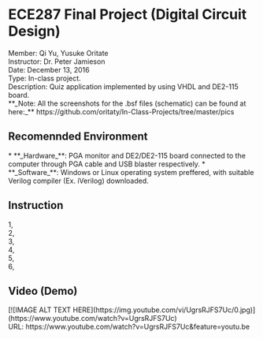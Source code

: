 <h1>ECE287 Final Project (Digital Circuit Design)</h1>
Member: Qi Yu, Yusuke Oritate<br/>
Instructor: Dr. Peter Jamieson<br/>
Date: December 13, 2016<br/>
Type: In-class project. <br/>
Description: Quiz application implemented by using VHDL and DE2-115 board.<br/>
**_Note: All the screenshots for the .bsf files (schematic) can be found at here:_** https://github.com/oritaty/In-Class-Projects/tree/master/pics<br/>
<h2>Recomennded Environment</h2>
* **_Hardware_**: PGA monitor and DE2/DE2-115 board connected to the computer through PGA cable and USB blaster respectively.
* **_Software_**: Windows or Linux operating system preffered, with suitable Verilog compiler (Ex. iVerilog) downloaded.<br/>

<h2>Instruction</h2>
1, <br/>
2, <br/>
3, <br/>
4, <br/>
5, <br/>
6, <br/>
<h2>Video (Demo)</h2>
[![IMAGE ALT TEXT HERE](https://img.youtube.com/vi/UgrsRJFS7Uc/0.jpg)](https://www.youtube.com/watch?v=UgrsRJFS7Uc)<br/>
URL: https://www.youtube.com/watch?v=UgrsRJFS7Uc&feature=youtu.be<br/>
